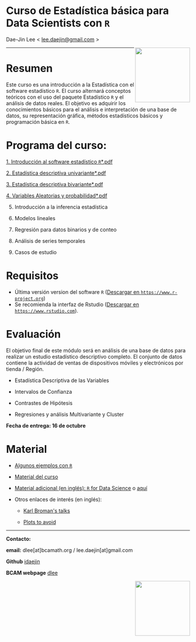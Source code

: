 # **Curso de Estadística básica para Data Scientists con `R`**
Dae-Jin Lee < lee.daejin@gmail.com >  
  
<img src="http://www.datahack.es/wp-content/uploads/2015/10/LogoWhite.png" style="width: 150px;" align="right">

----------------------------

# Resumen

Este curso es una introducción a la Estadística con el software estadístico `R`. El curso alternará conceptos teóricos con el uso del paquete Estadístico `R` y el análisis de datos reales. El objetivo es adquirir los conocimientos básicos para el análisis e interpretación de una base de datos, su representación gráfica, métodos estadísticos básicos y programación básica en `R`.

# Programa del curso:

  [1. Introducción al software estadístico `R`](http://idaejin.github.io/bcam-courses/R/datahack/Modulo1/tema1.html)[*.pdf](http://idaejin.github.io/bcam-courses/R/datahack/Modulo1/tema1.pdf)
  
  [2. Estadística descriptiva univariante](http://idaejin.github.io/bcam-courses/R/datahack/Modulo1/tema2.html)[*.pdf](http://idaejin.github.io/bcam-courses/R/datahack/Modulo1/tema2.pdf)
  
  [3.  Estadística descriptiva bivariante](http://idaejin.github.io/bcam-courses/R/datahack/Modulo1/tema3.html)[*.pdf](http://idaejin.github.io/bcam-courses/R/datahack/Modulo1/tema3.pdf)
  
  [4.  Variables Aleatorias y probabilidad](http://idaejin.github.io/bcam-courses/R/datahack/Modulo1/tema4.html)[*.pdf](http://idaejin.github.io/bcam-courses/R/datahack/Modulo1/tema4.pdf)
  
  5.  Introducción a la inferencia estadística
  
  6.  Modelos lineales
  
  7.  Regresión para datos binarios y de conteo
  
  8.  Análisis de series temporales
  
  9.  Casos de estudio
  
  
  
# Requisitos

  * Última versión version del software `R` (<a href="https://www.r-project.org" target="_blank">Descargar en `https://www.r-project.org`</a>)
  * Se recomienda la interfaz de Rstudio (<a href="https://www.rstudio.com" target="_blank">Descargar en `https://www.rstudio.com`</a>).
  
# Evaluación 

El objetivo final de este módulo será en análisis de una base de datos para realizar un estudio estadístico descriptivo completo. El conjunto de datos contiene la actividad de ventas de dispositivos móviles y electrónicos por tienda / Región.

  - Estadística Descriptiva de las Variables
  
  - Intervalos de Confianza
  
  - Contrastes de Hipótesis
  
  - Regresiones y análisis Multivariante y Cluster
  

**Fecha de entrega: 16 de octubre**


<!---

```r
install.packages(c("MASS","DAAG","effects","ggplot2","gdata","foreign","Hmisc","xlsx","psych","graphics","gplots","calibrate","corrplot","RgoogleMaps","ggmap"))
```
--->


<!--* **Download all material** [here](http://idaejin.github.io/bcam-courses/neiker-2016/material.zip)
-->


# Material

  * [Algunos ejemplos con `R`](http://idaejin.github.io/bcam-courses/R/intro/examples.html)

  * [Material del curso](http://idaejin.github.io/datahack)


  * [Material adicional (en inglés): `R` for Data Science](http://r4ds.had.co.nz/) o [aquí](http://courses.had.co.nz/)

  * Otros enlaces de interés (en inglés):
  
      + [Karl Broman's talks](http://kbroman.org/pages/talks.html)
      
      + [Plots to avoid](http://genomicsclass.github.io/book/pages/plots_to_avoid.html)
      
      
-----------------------------------------------------

**Contacto:**

  **email:** dlee[at]bcamath.org / lee.daejin[at]gmail.com

  **Github** [idaejin](https://github.com/idaejin/)

  **BCAM webpage** [dlee](http://www.bcamath.org/en/people/dlee)

<img src="https://media.licdn.com/media/AAEAAQAAAAAAAATvAAAAJGVlNjhkYzFkLThlZWItNDkwYi1hZDIyLWY3YTgxNGEyNzlkNg.png" style="width: 150px;" align="right">


